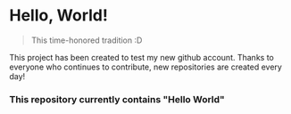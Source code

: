 Hello, World!
=============

> This time-honored tradition :D

This project has been created to test my new github account.
Thanks to everyone who continues to contribute, new repositories are created every day!

### This repository currently contains "Hello World" 
